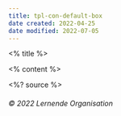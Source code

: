 ```yaml
---
title: tpl-con-default-box
date created: 2022-04-25
date modified: 2022-07-05
---
```

<grid drag="100 10" drop="top" bg="white" align="left" pad="0 20px">
 <% title %>
</grid>

<grid drag="94 70" drop="3 15" bg="white" style="border-radius:15px"/>

<grid drag="90 66" drop="5 17" align="topleft">

<% content %>

</grid>

<style>
.horizontal_dotted_line{
  border-bottom: 2px dotted gray;
}
}
</style>

<grid drag="94 0" drop="3 -6" class="horizontal_dotted_line">
</grid>

<grid drag="100 30" drop="0 64" align="bottomleft" pad="0 30px" >
<%? source %>
</grid>

<grid drag="100 6" drop="bottom">

###### © 2022 Lernende Organisation<!-- element style="font-weight:300" -->

</grid>

